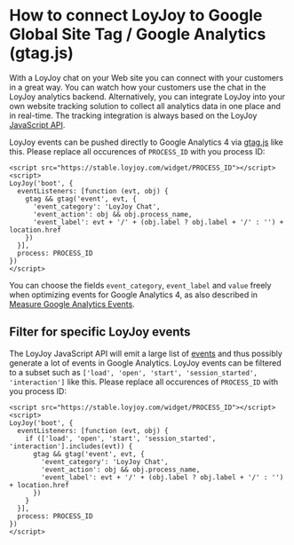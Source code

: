 # How to connect LoyJoy to Google Global Site Tag / Google Analytics (gtag.js)

With a LoyJoy chat on your Web site you can connect with your customers in a great way. You can watch how your customers use the chat in the LoyJoy analytics backend. Alternatively, you can integrate LoyJoy into your own website tracking solution to collect all analytics data in one place and in real-time. The tracking integration is always based on the LoyJoy [JavaScript API](/experiences/publish/javascript_api/javascript_api.md).

LoyJoy events can be pushed directly to Google Analytics 4 via [gtag.js](https://developers.google.com/tag-platform/gtagjs) like this. Please replace all occurences of `PROCESS_ID` with you process ID:

```
<script src="https://stable.loyjoy.com/widget/PROCESS_ID"></script>
<script>
LoyJoy('boot', {
  eventListeners: [function (evt, obj) {
    gtag && gtag('event', evt, {
      'event_category': 'LoyJoy Chat',
      'event_action': obj && obj.process_name,
      'event_label': evt + '/' + (obj.label ? obj.label + '/' : '') + location.href
    })
  }],
  process: PROCESS_ID
})
</script>
```

You can choose the fields `event_category`, `event_label` and `value` freely when optimizing events for Google Analytics 4, as also described in [Measure Google Analytics Events](https://developers.google.com/analytics/devguides/collection/gtagjs/events).


## Filter for specific LoyJoy events

The LoyJoy JavaScript API will emit a large list of [events](/experiences/events/events.md) and thus possibly generate a lot of events in Google Analytics. LoyJoy events can be filtered to a subset such as `['load', 'open', 'start', 'session_started', 'interaction']` like this. Please replace all occurences of `PROCESS_ID` with you process ID:

```
<script src="https://stable.loyjoy.com/widget/PROCESS_ID"></script>
<script>
LoyJoy('boot', {
  eventListeners: [function (evt, obj) {
    if (['load', 'open', 'start', 'session_started', 'interaction'].includes(evt)) {
      gtag && gtag('event', evt, {
        'event_category': 'LoyJoy Chat',
        'event_action': obj && obj.process_name,
        'event_label': evt + '/' + (obj.label ? obj.label + '/' : '') + location.href
      })
    }
  }],
  process: PROCESS_ID
})
</script>
```
